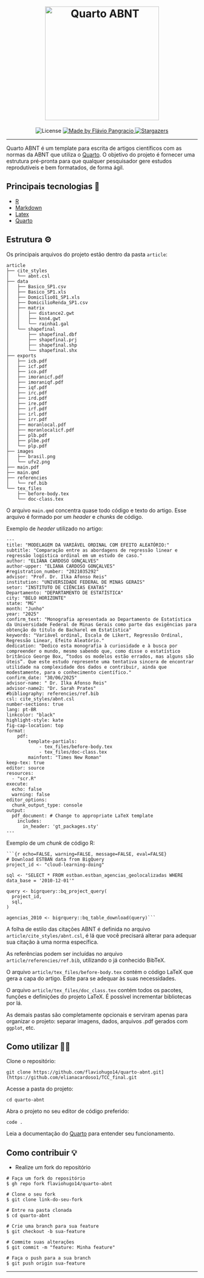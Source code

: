 <h1 align="center">
  <img alt="Quarto ABNT" title="Quarto ABNT" src=".github/logo.png" width="300px" />
</h1>

<p align="center">
  <img alt="License" src="https://img.shields.io/badge/license-MIT-%2304D361">


   <a href="https://www.linkedin.com/in/flaviopangracio/">
    <img alt="Made by Flávio Pangracio" src="https://img.shields.io/badge/made%20by-Flávio Pangrácio-%2304D361">
  </a>

  <a href="https://github.com/flaviohugo14/quarto-abnt/stargazers">
    <img alt="Stargazers" src="https://img.shields.io/github/stars/flaviohugo14/quarto-abnt?style=social">
  </a>
</p>

---

Quarto ABNT é um template para escrita de artigos científicos com as normas da ABNT que utiliza o [Quarto](https://quarto.org/). O objetivo do projeto é fornecer uma estrutura pré-pronta para que qualquer pesquisador gere estudos reprodutíveis e bem formatados, de forma ágil.

## Principais tecnologias 🚀

- [R](https://www.r-project.org/)
- [Markdown](https://www.markdownguide.org/)
- [Latex](https://www.latex-project.org/)
- [Quarto](https://quarto.org/)

## Estrutura ⚙️
Os principais arquivos do projeto estão dentro da pasta `article`:

```
article
├── cite_styles
│   └── abnt.csl
├── data
│   ├── Basico_SP1.csv
│   ├── Basico_SP1.xls
│   ├── Domicilio01_SP1.xls
│   ├── DomicilioRenda_SP1.csv
│   ├── matrix
│   │   ├── distance2.gwt
│   │   ├── knn4.gwt
│   │   └── rainha1.gal
│   └── shapefinal
│       ├── shapefinal.dbf
│       ├── shapefinal.prj
│       ├── shapefinal.shp
│       └── shapefinal.shx
├── exports
│   ├── icb.pdf
│   ├── icf.pdf
│   ├── ico.pdf
│   ├── imoranicf.pdf
│   ├── imoraniqf.pdf
│   ├── iqf.pdf
│   ├── irc.pdf
│   ├── ird.pdf
│   ├── ire.pdf
│   ├── irf.pdf
│   ├── irl.pdf
│   ├── irr.pdf
│   ├── moranlocal.pdf
│   ├── moranlocalicf.pdf
│   ├── plb.pdf
│   ├── plbe.pdf
│   └── plp.pdf
├── images
│   ├── brasil.png
│   └── ufv2.png
├── main.pdf
├── main.qmd
├── referencies
│   └── ref.bib
└── tex_files
    ├── before-body.tex
    └── doc-class.tex
```

O arquivo `main.qmd` concentra quase todo código e texto do artigo. Esse arquivo é formado por um *header* e *chunks* de código.

Exemplo de *header* utilizado no artigo:

```
---
title: "MODELAGEM DA VARIÁVEL ORDINAL COM EFEITO ALEATÓRIO:"
subtitle: "Comparação entre as abordagens de regressão linear e regressão logística ordinal em um estudo de caso."
author: "ELIANA CARDOSO GONÇALVES"
author-upper: "ELIANA CARDOSO GONÇALVES"
#registration_number: "2021035292"
advisor: "Prof. Dr. Ilka Afonso Reis"
institution: "UNIVERSIDADE FEDERAL DE MINAS GERAIS"
setor: "INSTITUTO DE CIÊNCIAS EXATAS"
Departamento: "DEPARTAMENTO DE ESTATÍSTICA"
city: "BELO HORIZONTE"
state: "MG"
month: "Junho"
year: "2025"
confirm_text: "Monografia apresentada ao Departamento de Estatística da Universidade Federal de Minas Gerais como parte das exigências para obtenção do título de Bacharel em Estatística"
keywords: "Variável ordinal, Escala de Likert, Regressão Ordinal, Regressão Linear, Efeito Aleatório."
dedication: "Dedico esta monografia à curiosidade e à busca por compreender o mundo, mesmo sabendo que, como disse o estatístico britânico George Box, “todos os modelos estão errados, mas alguns são úteis”. Que este estudo represente uma tentativa sincera de encontrar utilidade na complexidade dos dados e contribuir, ainda que modestamente, para o conhecimento científico."
confirm_date: "30/06/2025"
advisor-name: " Dr. Ilka Afonso Reis"
advisor-name2: "Dr. Sarah Prates"
#bibliography: referencies/ref.bib
csl: cite_styles/abnt.csl
number-sections: true
lang: pt-BR
linkcolor: "black"
highlight-style: kate
fig-cap-location: top
format:
    pdf:
        template-partials:
            - tex_files/before-body.tex
            - tex_files/doc-class.tex
        mainfont: "Times New Roman"
keep-tex: true
editor: source
resources: 
  - "scr.R"
execute:
  echo: false
  warning: false
editor_options: 
  chunk_output_type: console
output:
  pdf_document: # Change to appropriate LaTeX template
    includes:
      in_header: 'gt_packages.sty'
---

```

Exemplo de um *chunk* de código R:
```
```{r echo=FALSE, warning=FALSE, message=FALSE, eval=FALSE}
# Download ESTBAN data from BigQuery
project_id <- "cloud-learning-doing"

sql <- "SELECT * FROM estban.estban_agencias_geolocalizadas WHERE data_base = '2010-12-01'"

query <- bigrquery::bq_project_query(
  project_id,
  sql,
)

agencias_2010 <- bigrquery::bq_table_download(query)```
```

A folha de estilo das citações ABNT é definida no arquivo `article/cite_styles/abnt.csl`, é lá que você precisará alterar para adequar sua citação à uma norma específica.

As referências podem ser incluídas no arquivo `article/referencies/ref.bib`, utilizando o já conhecido BibTeX.

O arquivo `article/tex_files/before-body.tex` contém o código LaTeX que gera a capa do artigo. Edite para se adequar às suas necessidades.

O arquivo `article/tex_files/doc_class.tex` contém todos os pacotes, funções e definições do projeto LaTeX. É possível incrementar bibliotecas por lá.

As demais pastas são completamente opcionais e serviram apenas para organizar o projeto: separar imagens, dados, arquivos .pdf gerados com `ggplot`, etc.

## Como utilizar 🧑‍🏫
Clone o repositório:
```{sh}
git clone https://github.com/flaviohugo14/quarto-abnt.git](https://github.com/elianacardoso1/TCC_final.git
```

Acesse a pasta do projeto:
```{sh}
cd quarto-abnt
```

Abra o projeto no seu editor de código preferido:
```{sh}
code .
```

Leia a documentação do [Quarto](https://quarto.org/) para entender seu funcionamento.

## Como contribuir 💡
- Realize um fork do repositório

```
# Faça um fork do repositório
$ gh repo fork flaviohugo14/quarto-abnt

# Clone o seu fork
$ git clone link-do-seu-fork

# Entre na pasta clonada
$ cd quarto-abnt

# Crie uma branch para sua feature
$ git checkout -b sua-feature

# Commite suas alterações
$ git commit -m "feature: Minha feature"

# Faça o push para a sua branch
$ git push origin sua-feature

```

---

